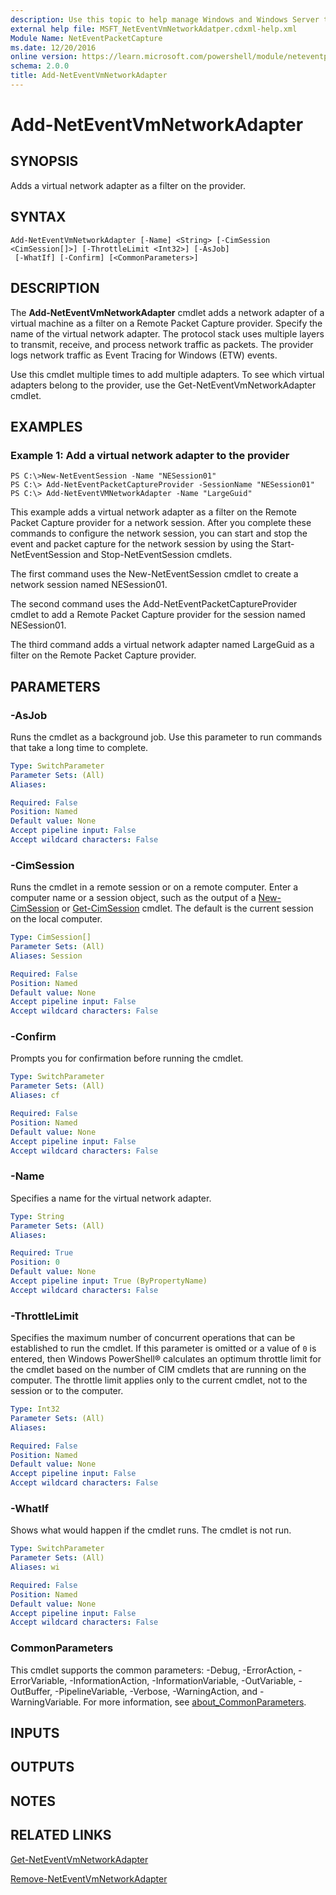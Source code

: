 ```yaml
---
description: Use this topic to help manage Windows and Windows Server technologies with Windows PowerShell.
external help file: MSFT_NetEventVmNetworkAdatper.cdxml-help.xml
Module Name: NetEventPacketCapture
ms.date: 12/20/2016
online version: https://learn.microsoft.com/powershell/module/neteventpacketcapture/add-neteventvmnetworkadapter?view=windowsserver2022-ps&wt.mc_id=ps-gethelp
schema: 2.0.0
title: Add-NetEventVmNetworkAdapter
---
```


# Add-NetEventVmNetworkAdapter

## SYNOPSIS
Adds a virtual network adapter as a filter on the provider.

## SYNTAX

```
Add-NetEventVmNetworkAdapter [-Name] <String> [-CimSession <CimSession[]>] [-ThrottleLimit <Int32>] [-AsJob]
 [-WhatIf] [-Confirm] [<CommonParameters>]
```

## DESCRIPTION
The **Add-NetEventVmNetworkAdapter** cmdlet adds a network adapter of a virtual machine as a filter on a Remote Packet Capture provider.
Specify the name of the virtual network adapter.
The protocol stack uses multiple layers to transmit, receive, and process network traffic as packets.
The provider logs network traffic as Event Tracing for Windows (ETW) events.

Use this cmdlet multiple times to add multiple adapters.
To see which virtual adapters belong to the provider, use the Get-NetEventVmNetworkAdapter cmdlet.

## EXAMPLES

### Example 1: Add a virtual network adapter to the provider
```
PS C:\>New-NetEventSession -Name "NESession01"
PS C:\> Add-NetEventPacketCaptureProvider -SessionName "NESession01"
PS C:\> Add-NetEventVMNetworkAdapter -Name "LargeGuid"
```

This example adds a virtual network adapter as a filter on the Remote Packet Capture provider for a network session.
After you complete these commands to configure the network session, you can start and stop the event and packet capture for the network session by using the Start-NetEventSession and Stop-NetEventSession cmdlets.

The first command uses the New-NetEventSession cmdlet to create a network session named NESession01.

The second command uses the Add-NetEventPacketCaptureProvider cmdlet to add a Remote Packet Capture provider for the session named NESession01.

The third command adds a virtual network adapter named LargeGuid as a filter on the Remote Packet Capture provider.

## PARAMETERS

### -AsJob
Runs the cmdlet as a background job. Use this parameter to run commands that take a long time to complete.

```yaml
Type: SwitchParameter
Parameter Sets: (All)
Aliases: 

Required: False
Position: Named
Default value: None
Accept pipeline input: False
Accept wildcard characters: False
```

### -CimSession
Runs the cmdlet in a remote session or on a remote computer.
Enter a computer name or a session object, such as the output of a [New-CimSession](https://go.microsoft.com/fwlink/p/?LinkId=227967) or [Get-CimSession](https://go.microsoft.com/fwlink/p/?LinkId=227966) cmdlet.
The default is the current session on the local computer.

```yaml
Type: CimSession[]
Parameter Sets: (All)
Aliases: Session

Required: False
Position: Named
Default value: None
Accept pipeline input: False
Accept wildcard characters: False
```

### -Confirm
Prompts you for confirmation before running the cmdlet.

```yaml
Type: SwitchParameter
Parameter Sets: (All)
Aliases: cf

Required: False
Position: Named
Default value: None
Accept pipeline input: False
Accept wildcard characters: False
```

### -Name
Specifies a name for the virtual network adapter.

```yaml
Type: String
Parameter Sets: (All)
Aliases: 

Required: True
Position: 0
Default value: None
Accept pipeline input: True (ByPropertyName)
Accept wildcard characters: False
```

### -ThrottleLimit
Specifies the maximum number of concurrent operations that can be established to run the cmdlet.
If this parameter is omitted or a value of `0` is entered, then Windows PowerShell® calculates an optimum throttle limit for the cmdlet based on the number of CIM cmdlets that are running on the computer.
The throttle limit applies only to the current cmdlet, not to the session or to the computer.

```yaml
Type: Int32
Parameter Sets: (All)
Aliases: 

Required: False
Position: Named
Default value: None
Accept pipeline input: False
Accept wildcard characters: False
```

### -WhatIf
Shows what would happen if the cmdlet runs. The cmdlet is not run.

```yaml
Type: SwitchParameter
Parameter Sets: (All)
Aliases: wi

Required: False
Position: Named
Default value: None
Accept pipeline input: False
Accept wildcard characters: False
```

### CommonParameters
This cmdlet supports the common parameters: -Debug, -ErrorAction, -ErrorVariable, -InformationAction, -InformationVariable, -OutVariable, -OutBuffer, -PipelineVariable, -Verbose, -WarningAction, and -WarningVariable. For more information, see [about_CommonParameters](https://go.microsoft.com/fwlink/?LinkID=113216).

## INPUTS

## OUTPUTS

## NOTES

## RELATED LINKS

[Get-NetEventVmNetworkAdapter](./Get-NetEventVmNetworkAdapter.md)

[Remove-NetEventVmNetworkAdapter](./Remove-NetEventVmNetworkAdapter.md)

